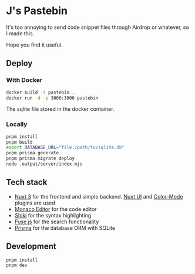 # J's Pastebin

It's too annoying to send code snippet files through Airdrop or whatever, so I made this.

Hope you find it useful.

## Deploy

### With Docker

```sh
docker build -t pastebin .
docker run -d -p 3000:3000 pastebin
```

The sqlite file stored in the docker container.

### Locally

```sh
pnpm install
pnpm build
export DATABASE_URL="file:/path/to/sqlite.db"
pnpm prisma generate
pnpm prisma migrate deploy
node .output/server/index.mjs
```

## Tech stack

- [Nuxt 3](https://nuxt.com/) for the frontend and simple backend. [Nuxt UI](https://ui.nuxt.com/) and [Color-Mode](https://color-mode.nuxtjs.org/) plugins are used
- [Monaco Editor](https://microsoft.github.io/monaco-editor/) for the code editor
- [Shiki](https://shiki.matsu.io/) for the syntax highlighting
- [Fuse.js](https://fusejs.io/) for the search functionality
- [Prisma](https://prisma.io/) for the database ORM with SQLite

## Development

```sh
pnpm install
pnpm dev
```

